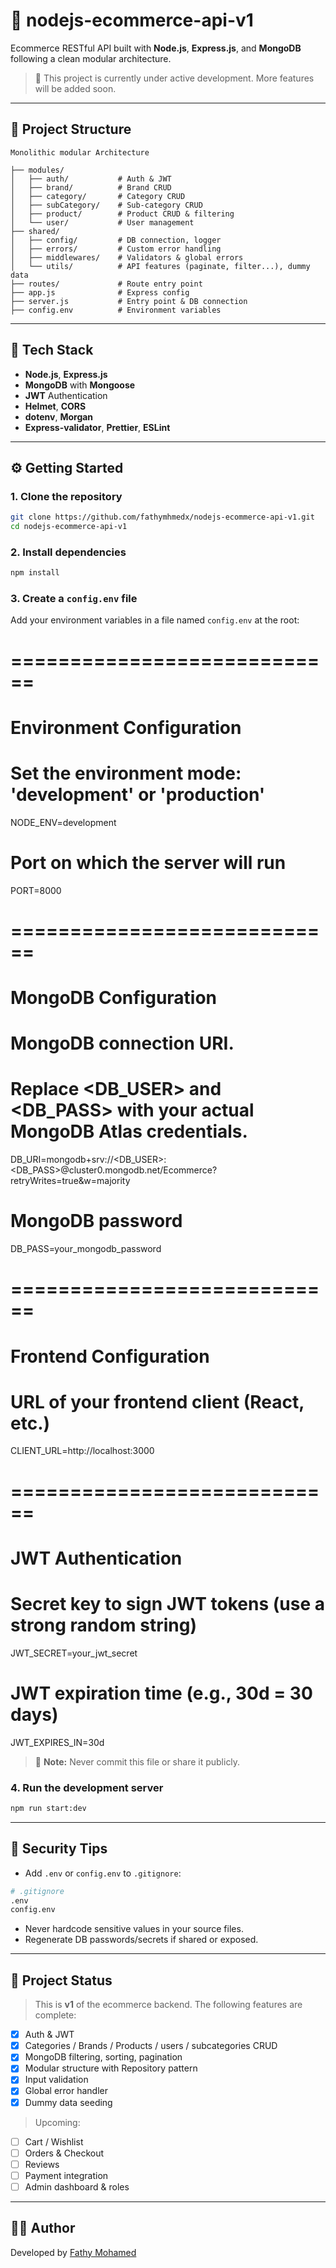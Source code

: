 # 🛒 nodejs-ecommerce-api-v1

Ecommerce RESTful API built with **Node.js**, **Express.js**, and **MongoDB** following a clean modular architecture.

> 🚧 This project is currently under active development. More features will be added soon.

---

## 📁 Project Structure
    Monolithic modular Architecture
    
```
├── modules/
│   ├── auth/           # Auth & JWT
│   ├── brand/          # Brand CRUD
│   ├── category/       # Category CRUD
│   ├── subCategory/    # Sub-category CRUD
│   ├── product/        # Product CRUD & filtering
│   └── user/           # User management
├── shared/
│   ├── config/         # DB connection, logger
│   ├── errors/         # Custom error handling
│   ├── middlewares/    # Validators & global errors
│   └── utils/          # API features (paginate, filter...), dummy data
├── routes/             # Route entry point
├── app.js              # Express config
├── server.js           # Entry point & DB connection
├── config.env          # Environment variables
```

---

## 🧪 Tech Stack

- **Node.js**, **Express.js**
- **MongoDB** with **Mongoose**
- **JWT** Authentication
- **Helmet**, **CORS**
- **dotenv**, **Morgan**
- **Express-validator**, **Prettier**, **ESLint**

---

## ⚙️ Getting Started

### 1. Clone the repository

```bash
git clone https://github.com/fathymhmedx/nodejs-ecommerce-api-v1.git
cd nodejs-ecommerce-api-v1
```

### 2. Install dependencies

```bash
npm install
```

### 3. Create a `config.env` file

Add your environment variables in a file named `config.env` at the root:
# ============================
# Environment Configuration

# Set the environment mode: 'development' or 'production'
NODE_ENV=development

# Port on which the server will run
PORT=8000

# ============================
#  MongoDB Configuration

# MongoDB connection URI.
# Replace <DB_USER> and <DB_PASS> with your actual MongoDB Atlas credentials.
DB_URI=mongodb+srv://<DB_USER>:<DB_PASS>@cluster0.mongodb.net/Ecommerce?retryWrites=true&w=majority

# MongoDB password
DB_PASS=your_mongodb_password

# ============================
#  Frontend Configuration

# URL of your frontend client (React, etc.)
CLIENT_URL=http://localhost:3000

# ============================
#  JWT Authentication

# Secret key to sign JWT tokens (use a strong random string)
JWT_SECRET=your_jwt_secret

# JWT expiration time (e.g., 30d = 30 days)
JWT_EXPIRES_IN=30d


> 🛑 **Note:** Never commit this file or share it publicly.

### 4. Run the development server

```bash
npm run start:dev
```

---

## 🔐 Security Tips

- Add `.env` or `config.env` to `.gitignore`:

```bash
# .gitignore
.env
config.env
```

- Never hardcode sensitive values in your source files.
- Regenerate DB passwords/secrets if shared or exposed.

---

## 📌 Project Status

> This is **v1** of the ecommerce backend. The following features are complete:

- [x] Auth & JWT
- [x] Categories / Brands / Products / users / subcategories CRUD
- [x] MongoDB filtering, sorting, pagination
- [x] Modular structure with Repository pattern
- [x] Input validation
- [x] Global error handler
- [x] Dummy data seeding

> Upcoming:
- [ ] Cart / Wishlist
- [ ] Orders & Checkout
- [ ] Reviews
- [ ] Payment integration
- [ ] Admin dashboard & roles

---

## 👨‍💻 Author

Developed by [Fathy Mohamed](mailto:fathymhmed11@gmail.com)

